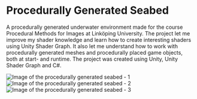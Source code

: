 # Procedurally Generated Seabed

A procedurally generated underwater environment made for the course Procedural Methods for Images at Linköping University. The project let me improve my shader knowledge and learn how to create interesting shaders using Unity Shader Graph. It also let me understand how to work with procedurally generated meshes and procedurally placed game objects, both at start- and runtime. The project was created using Unity, Unity Shader Graph and C#.

![Image of the procedurally generated seabed - 1](https://i.imgur.com/B07HRgg.png)
![Image of the procedurally generated seabed - 2](https://i.imgur.com/T523hY3.png)
![Image of the procedurally generated seabed - 3](https://i.imgur.com/fcackse.png)
